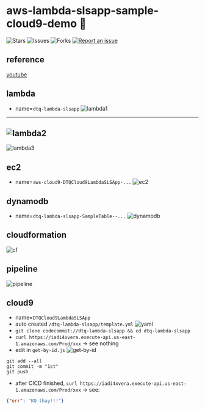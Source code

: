 # aws-lambda-slsapp-sample-cloud9-demo 🐳

![Stars](https://img.shields.io/github/stars/tquangdo/aws-lambda-slsapp-sample-cloud9-demo?color=f05340)
![Issues](https://img.shields.io/github/issues/tquangdo/aws-lambda-slsapp-sample-cloud9-demo?color=f05340)
![Forks](https://img.shields.io/github/forks/tquangdo/aws-lambda-slsapp-sample-cloud9-demo?color=f05340)
[![Report an issue](https://img.shields.io/badge/Support-Issues-green)](https://github.com/tquangdo/aws-lambda-slsapp-sample-cloud9-demo/issues/new)

## reference
[youtube](https://www.youtube.com/watch?v=mIky1niHGdY)

## lambda
- name=`dtq-lambda-slsapp`
![lambda1](screenshots/lambda1.png)
---
![lambda2](screenshots/lambda2.png)
---
![lambda3](screenshots/lambda3.png)

## ec2
- name=`aws-cloud9-DTQCloud9LambdaSLSApp-...`
![ec2](screenshots/ec2.png)

## dynamodb
- name=`dtq-lambda-slsapp-SampleTable--...`
![dynamodb](screenshots/dynamodb.png)

## cloudformation
![cf](screenshots/cf.png)

## pipeline
![pipeline](screenshots/pipeline.png)

## cloud9
- name=`DTQCloud9LambdaSLSApp`
- auto created `/dtq-lambda-slsapp/template.yml`
![yaml](screenshots/yaml.png)
- `git clone codecommit://dtq-lambda-slsapp && cd dtq-lambda-slsapp` 
- `curl https://iadi4xvera.execute-api.us-east-1.amazonaws.com/Prod/xxx` -> see nothing
- edit in `get-by-id.js`
![get-by-id](screenshots/get-by-id.png)
```shell
git add --all
git commit -m "1st"
git push
```
- after CICD finished, `curl https://iadi4xvera.execute-api.us-east-1.amazonaws.com/Prod/xxx` -> see:
```json
{"err": "KO thay!!!"}
```
